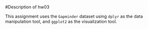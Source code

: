 
#Description of hw03

This assignment uses the ```Gapminder``` dataset using ```dplyr``` as the data manipulation tool, and ```ggplot2``` as the visualization tool. 

